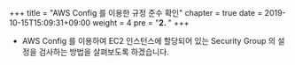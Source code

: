 +++
title = "AWS Config 를 이용한 규정 준수 확인"
chapter = true
date = 2019-10-15T15:09:31+09:00
weight = 4
pre = "<b>2. </b>"
+++

- AWS Config 를 이용하여 EC2 인스턴스에 할당되어 있는 Security Group 의 설정을 검사하는 방법을 살펴보도록 하겠습니다. 



